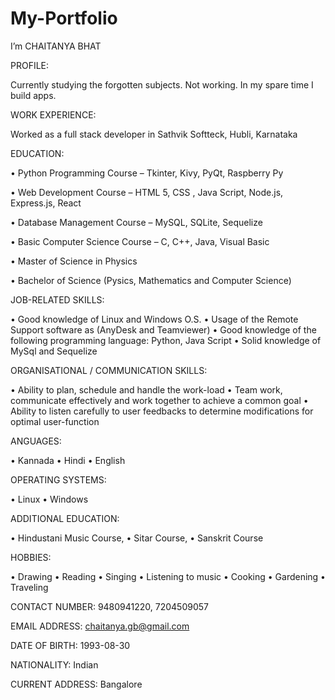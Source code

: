 # My-Portfolio

I’m CHAITANYA BHAT

PROFILE:

Currently studying the forgotten subjects. Not working. In my spare time I build apps.

WORK EXPERIENCE:

Worked as a full stack developer in Sathvik Softteck, Hubli, Karnataka

EDUCATION:

• Python Programming Course – Tkinter, Kivy, PyQt, Raspberry Py

• Web Development Course – HTML 5, CSS , Java Script, Node.js, Express.js, React

• Database Management Course – MySQL, SQLite, Sequelize

• Basic Computer Science Course – C, C++, Java, Visual Basic

• Master of Science in Physics

• Bachelor of Science (Pysics, Mathematics and Computer Science)

JOB-RELATED SKILLS:

• Good knowledge of Linux and Windows O.S.
• Usage of the Remote Support software as (AnyDesk and Teamviewer)
• Good knowledge of the following programming language: Python, Java Script
• Solid knowledge of MySql and Sequelize 

ORGANISATIONAL / COMMUNICATION SKILLS:

• Ability to plan, schedule and handle​ the work-load 
• Team work, communicate effectively and work together to achieve a common goal
• Ability to listen carefully to user feedbacks to determine modifications for optimal user-function

ANGUAGES:

• Kannada • Hindi • English

OPERATING SYSTEMS:

• Linux • Windows

ADDITIONAL EDUCATION:

• Hindustani Music Course, • Sitar Course, • Sanskrit Course

HOBBIES:

• Drawing • Reading • Singing • Listening to music • Cooking • Gardening • Traveling

CONTACT NUMBER: 9480941220, 7204509057

EMAIL ADDRESS: chaitanya.gb@gmail.com

DATE OF BIRTH: 1993-08-30

NATIONALITY: Indian

CURRENT ADDRESS: Bangalore
